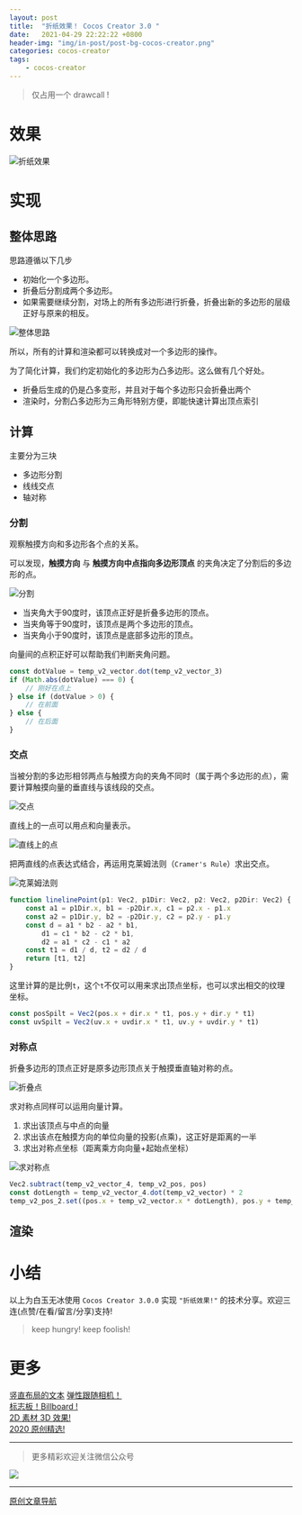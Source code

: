 ```yaml
---
layout: post
title:  "折纸效果！ Cocos Creator 3.0 "
date:   2021-04-29 22:22:22 +0800
header-img: "img/in-post/post-bg-cocos-creator.png"
categories: cocos-creator
tags:
    - cocos-creator
---
```


> 仅占用一个 drawcall !

# 效果
 
![折纸效果](/img/in-post/202104/29-01.gif)    
 
# 实现

## 整体思路

思路遵循以下几步
- 初始化一个多边形。  
- 折叠后分割成两个多边形。  
- 如果需要继续分割，对场上的所有多边形进行折叠，折叠出新的多边形的层级正好与原来的相反。  

![整体思路](/img/in-post/202104/29-02.jpg)    

所以，所有的计算和渲染都可以转换成对一个多边形的操作。  

为了简化计算，我们约定初始化的多边形为凸多边形。这么做有几个好处。
- 折叠后生成的仍是凸多变形，并且对于每个多边形只会折叠出两个
- 渲染时，分割凸多边形为三角形特别方便，即能快速计算出顶点索引


## 计算

主要分为三块
- 多边形分割
- 线线交点
- 轴对称

### 分割

观察触摸方向和多边形各个点的关系。  

可以发现，**触摸方向** 与 **触摸方向中点指向多边形顶点** 的夹角决定了分割后的多边形的点。  

![分割](/img/in-post/202104/29-03.jpg)    

- 当夹角大于90度时，该顶点正好是折叠多边形的顶点。
- 当夹角等于90度时，该顶点是两个多边形的顶点。
- 当夹角小于90度时，该顶点是底部多边形的顶点。

向量间的点积正好可以帮助我们判断夹角问题。  

```ts
const dotValue = temp_v2_vector.dot(temp_v2_vector_3)
if (Math.abs(dotValue) === 0) {
    // 刚好在点上      
} else if (dotValue > 0) {
    // 在前面  
} else {
    // 在后面
}
```


### 交点

当被分割的多边形相邻两点与触摸方向的夹角不同时（属于两个多边形的点），需要计算触摸向量的垂直线与该线段的交点。  

![交点](/img/in-post/202104/29-04.jpg)    

直线上的一点可以用点和向量表示。  

![直线上的点](/img/in-post/202104/29-05.jpg)    

把两直线的点表达式结合，再运用克莱姆法则（`Cramer's Rule`）求出交点。  

![克莱姆法则](/img/in-post/202104/29-06.png)    

```ts
function linelinePoint(p1: Vec2, p1Dir: Vec2, p2: Vec2, p2Dir: Vec2) {
    const a1 = p1Dir.x, b1 = -p2Dir.x, c1 = p2.x - p1.x
    const a2 = p1Dir.y, b2 = -p2Dir.y, c2 = p2.y - p1.y
    const d = a1 * b2 - a2 * b1,
        d1 = c1 * b2 - c2 * b1,
        d2 = a1 * c2 - c1 * a2
    const t1 = d1 / d, t2 = d2 / d
    return [t1, t2]
}
```

这里计算的是比例`t`，这个`t`不仅可以用来求出顶点坐标，也可以求出相交的纹理坐标。

```ts
const posSpilt = Vec2(pos.x + dir.x * t1, pos.y + dir.y * t1)
const uvSpilt = Vec2(uv.x + uvdir.x * t1, uv.y + uvdir.y * t1)
```

### 对称点

折叠多边形的顶点正好是原多边形顶点关于触摸垂直轴对称的点。

![折叠点](/img/in-post/202104/29-07.jpg)    

求对称点同样可以运用向量计算。
1. 求出该顶点与中点的向量
2. 求出该点在触摸方向的单位向量的投影(点乘)，这正好是距离的一半
3. 求出对称点坐标（距离乘方向向量+起始点坐标）

![求对称点](/img/in-post/202104/29-08.jpg)    

```ts
Vec2.subtract(temp_v2_vector_4, temp_v2_pos, pos)
const dotLength = temp_v2_vector_4.dot(temp_v2_vector) * 2
temp_v2_pos_2.set((pos.x + temp_v2_vector.x * dotLength), pos.y + temp_v2_vector.y * dotLength)
```

## 渲染


# 小结

以上为白玉无冰使用 `Cocos Creator 3.0.0` 实现 `"折纸效果!"` 的技术分享。欢迎三连(点赞/在看/留言/分享)支持!      

> keep hungry! keep foolish! 

 

# 更多
[竖直布局的文本](https://mp.weixin.qq.com/s/tMT9ZMFvYf9QoIdWaL8fOQ) 
[弹性跟随相机！](https://mp.weixin.qq.com/s/NCn8Ygk_I_nRnhmbHQeZwQ)   
[标志板！Billboard !](https://mp.weixin.qq.com/s/KV7fyF0kvqqOjf01ZbqbmA)   
[2D 素材 3D 效果!](https://mp.weixin.qq.com/s/xHYOzirlAZlbr9Ljuq7NdQ)   
[2020 原创精选!](https://mp.weixin.qq.com/s/ZrIPUEs9mnpPqV4dN_DIGA)   

---

> 更多精彩欢迎关注微信公众号

![](/img/qrcode.jpg)  

---  

<!-- [原文链接](https://mp.weixin.qq.com/s/NCn8Ygk_I_nRnhmbHQeZwQ)     -->
[原创文章导航](https://mp.weixin.qq.com/s/Ht0kIbaeBEds_wUeUlu8JQ)   